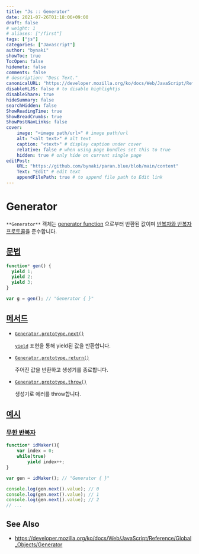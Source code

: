 ```yaml
---
title: "Js :: Generator"
date: 2021-07-26T01:18:06+09:00
draft: false
# weight: 1
# aliases: ["/first"]
tags: ["js"]
categories: ["Javascript"]
author: "bynaki"
showToc: true
TocOpen: false
hidemeta: false
comments: false
# description: "Desc Text."
canonicalURL: "https://developer.mozilla.org/ko/docs/Web/JavaScript/Reference/Global_Objects/Generator"
disableHLJS: false # to disable highlightjs
disableShare: true
hideSummary: false
searchHidden: false
ShowReadingTime: true
ShowBreadCrumbs: true
ShowPostNavLinks: false
cover:
    image: "<image path/url>" # image path/url
    alt: "<alt text>" # alt text
    caption: "<text>" # display caption under cover
    relative: false # when using page bundles set this to true
    hidden: true # only hide on current single page
editPost:
    URL: "https://github.com/bynaki/paran.blue/blob/main/content"
    Text: "Edit" # edit text
    appendFilePath: true # to append file path to Edit link
---
```




# Generator

`**Generator**` 객체는 [generator function](https://developer.mozilla.org/ko/docs/Web/JavaScript/Reference/Statements/function*) 으로부터 반환된 값이며 [반복자와 반복자 프로토콜](https://developer.mozilla.org/en-US/docs/Web/JavaScript/Reference/Iteration_protocols)을 준수합니다.



## [문법](https://developer.mozilla.org/ko/docs/Web/JavaScript/Reference/Global_Objects/Generator#문법)

```js
function* gen() {
  yield 1;
  yield 2;
  yield 3;
}

var g = gen(); // "Generator { }"
```



## [메서드](https://developer.mozilla.org/ko/docs/Web/JavaScript/Reference/Global_Objects/Generator#메서드)

- [`Generator.prototype.next()`](https://developer.mozilla.org/ko/docs/Web/JavaScript/Reference/Global_Objects/Generator/next)

  [`yield`](https://developer.mozilla.org/ko/docs/Web/JavaScript/Reference/Operators/yield) 표현을 통해 yield된 값을 반환합니다.

- [`Generator.prototype.return()`](https://developer.mozilla.org/ko/docs/Web/JavaScript/Reference/Global_Objects/Generator/return)

  주어진 값을 반환하고 생성기를 종료합니다.

- [`Generator.prototype.throw()`](https://developer.mozilla.org/ko/docs/Web/JavaScript/Reference/Global_Objects/Generator/throw)

  생성기로 에러를 throw합니다.



## [예시](https://developer.mozilla.org/ko/docs/Web/JavaScript/Reference/Global_Objects/Generator#예시)

### [무한 반복자](https://developer.mozilla.org/ko/docs/Web/JavaScript/Reference/Global_Objects/Generator#무한_반복자)

```js
function* idMaker(){
    var index = 0;
    while(true)
        yield index++;
}

var gen = idMaker(); // "Generator { }"

console.log(gen.next().value); // 0
console.log(gen.next().value); // 1
console.log(gen.next().value); // 2
// ...
```



## See Also

- https://developer.mozilla.org/ko/docs/Web/JavaScript/Reference/Global_Objects/Generator

